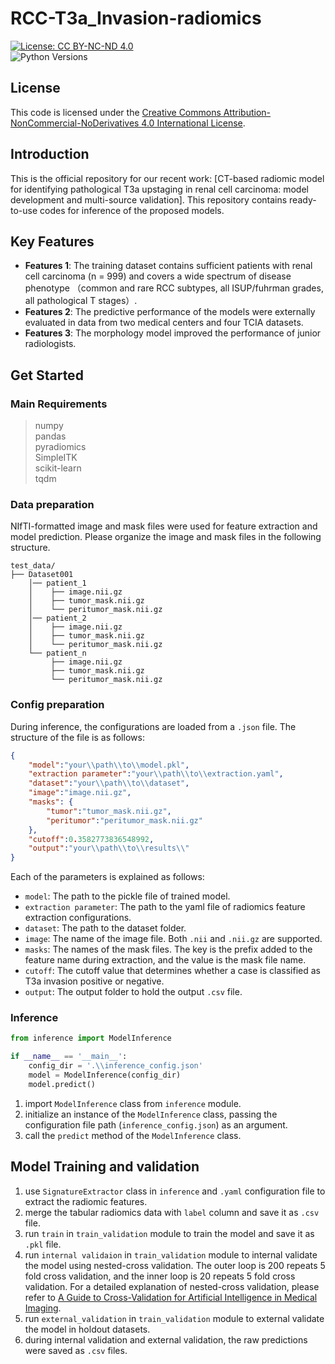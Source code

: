 # RCC-T3a_Invasion-radiomics

[![License: CC BY-NC-ND 4.0](https://licensebuttons.net/l/by-nc-nd/4.0/80x15.png)](https://creativecommons.org/licenses/by-nc-nd/4.0/)  
![Python Versions](https://img.shields.io/badge/python-3.7%20%7C%203.8-blue)

## License

This code is licensed under the [Creative Commons Attribution-NonCommercial-NoDerivatives 4.0 International License](https://creativecommons.org/licenses/by-nc-nd/4.0/).

## Introduction

This is the official repository for our recent work: [CT-based radiomic model for identifying pathological T3a upstaging in renal cell carcinoma: model development and multi-source validation]. This repository contains ready-to-use codes for inference of the proposed models.


## Key Features

- **Features 1**: The training dataset contains sufficient patients with renal cell carcinoma (n = 999) and covers a wide spectrum of disease phenotype （common and rare RCC subtypes, all ISUP/fuhrman grades, all pathological T stages）.
- **Features 2**: The predictive performance of the models were externally evaluated in data from two medical centers and four TCIA datasets.
- **Features 3**: The morphology model improved the performance of junior radiologists.

## Get Started

### Main Requirements    
> numpy  
> pandas  
> pyradiomics  
> SimpleITK  
> scikit-learn  
> tqdm  

### Data preparation
NIfTI-formatted image and mask files were used for feature extraction and model prediction. Please organize the image and mask files in the following structure.
```
test_data/
├── Dataset001
    │── patient_1
    │    ├── image.nii.gz
    │    ├── tumor_mask.nii.gz
    │    └── peritumor_mask.nii.gz
    │── patient_2
    │    ├── image.nii.gz
    │    ├── tumor_mask.nii.gz
    │    └── peritumor_mask.nii.gz
    └── patient_n
         ├── image.nii.gz
         ├── tumor_mask.nii.gz
         └── peritumor_mask.nii.gz
```
### Config preparation
During inference, the configurations are loaded from a `.json` file. The structure of the file is as follows:

```json
{
    "model":"your\\path\\to\\model.pkl", 
    "extraction parameter":"your\\path\\to\\extraction.yaml", 
    "dataset":"your\\path\\to\\dataset", 
    "image":"image.nii.gz", 
    "masks": {
        "tumor":"tumor_mask.nii.gz", 
        "peritumor":"peritumor_mask.nii.gz"
    }, 
    "cutoff":0.3582773836548992, 
    "output":"your\\path\\to\\results\\"
}
```

Each of the parameters is explained as follows:

- `model`: The path to the pickle file of trained model.
- `extraction parameter`: The path to the yaml file of radiomics feature extraction configurations.
- `dataset`: The path to the dataset folder.
- `image`: The name of the image file. Both `.nii` and `.nii.gz` are supported.
- `masks`: The names of the mask files. The key is the prefix added to the feature name during extraction, and the value is the mask file name.
- `cutoff`: The cutoff value that determines whether a case is classified as T3a invasion positive or negative.
- `output`: The output folder to hold the output `.csv` file.

### Inference
```python
from inference import ModelInference

if __name__ == '__main__':
    config_dir = '.\\inference_config.json'
    model = ModelInference(config_dir)
    model.predict()
```
1. import `ModelInference` class from `inference` module.
2. initialize an instance of the `ModelInference` class, passing the configuration file path (`inference_config.json`) as an argument.
3. call the `predict` method of the `ModelInference` class.

## Model Training and validation
1. use `SignatureExtractor` class in `inference` and `.yaml` configuration file to extract the radiomic features.
2. merge the tabular radiomics data with `label` column and save it as `.csv` file.
3. run `train` in `train_validation` module to train the model and save it as `.pkl` file.
4. run `internal validaion` in `train_validation` module to internal validate the model using nested-cross validation. The outer loop is 200 repeats 5 fold cross validation, and the inner loop is 20 repeats 5 fold cross validation. For a detailed explanation of nested-cross validation, please refer to [A Guide to Cross-Validation for Artificial Intelligence in Medical Imaging](https://doi.org/10.1148/ryai.220232).
5. run `external_validation` in `train_validation` module to external validate the model in holdout datasets.
6. during internal validation and external validation, the raw predictions were saved as `.csv` files.
